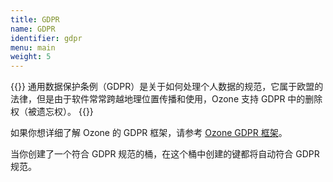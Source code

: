 ```yaml
---
title: GDPR
name: GDPR
identifier: gdpr
menu: main
weight: 5
---
```

<!---
    Licensed to the Apache Software Foundation (ASF) under one or more
    contributor license agreements.  See the NOTICE file distributed with
    this work for additional information regarding copyright ownership.
    The ASF licenses this file to You under the Apache License, Version 2.0
    (the "License"); you may not use this file except in compliance with
    the License.  You may obtain a copy of the License at

        http://www.apache.org/licenses/LICENSE-2.0

    Unless required by applicable law or agreed to in writing, software
    distributed under the License is distributed on an "AS IS" BASIS,
    WITHOUT WARRANTIES OR CONDITIONS OF ANY KIND, either express or implied.
    See the License for the specific language governing permissions and
    limitations under the License.
    -->

{{<jumbotron title="GDPR 在 Ozone 中的应用">}}
          通用数据保护条例（GDPR）是关于如何处理个人数据的规范，它属于欧盟的法律，但是由于软件常常跨越地理位置传播和使用，Ozone 支持 GDPR 中的删除权（被遗忘权）。
{{</jumbotron>}}

<div class="alert alert-warning" role="alert">
如果你想详细了解 Ozone 的 GDPR 框架，请参考 <a href="https://issues.apache.org/jira/secure/attachment/12978992/Ozone%20GDPR%20Framework.pdf">Ozone GDPR 框架</a>。
</div>

当你创建了一个符合 GDPR 规范的桶，在这个桶中创建的键都将自动符合 GDPR 规范。

